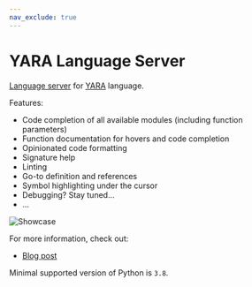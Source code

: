```yaml
---
nav_exclude: true
---
```


# YARA Language Server

[Language server](https://microsoft.github.io/language-server-protocol/) for
[YARA](https://yara.readthedocs.io/en/stable/) language.

Features:
- Code completion of all available modules (including function parameters)
- Function documentation for hovers and code completion
- Opinionated code formatting
- Signature help
- Linting
- Go-to definition and references
- Symbol highlighting under the cursor
- Debugging? Stay tuned...
- ...

![Showcase](/assets/yls.png)

For more information, check out:
- [Blog post](https://engineering.avast.io/yls-first-step-towards-yara-development-environment/)

Minimal supported version of Python is `3.8`.
